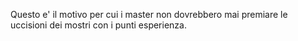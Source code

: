 Questo e' il motivo per cui i master non dovrebbero mai premiare le uccisioni dei mostri con i punti esperienza.